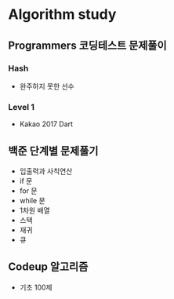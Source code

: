 # Algorithm study

## Programmers 코딩테스트 문제풀이

  ### Hash
  
  - 완주하지 못한 선수
  
  ### Level 1
   - Kakao 2017 Dart

## 백준 단계별 문제풀기
  - 입출력과 사칙연산
  - if 문
  - for 문
  - while 문
  - 1차원 배열
  - 스택
  - 재귀
  - 큐 

## Codeup 알고리즘
  - 기초 100제
  
